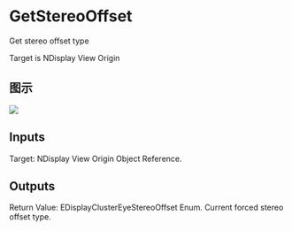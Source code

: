 # GetStereoOffset

Get stereo offset type

Target is NDisplay View Origin

## 图示

![]($-20221218-21045591.png)

## Inputs

Target: NDisplay View Origin Object Reference.  

## Outputs

Return Value: EDisplayClusterEyeStereoOffset Enum. Current forced stereo offset type.

